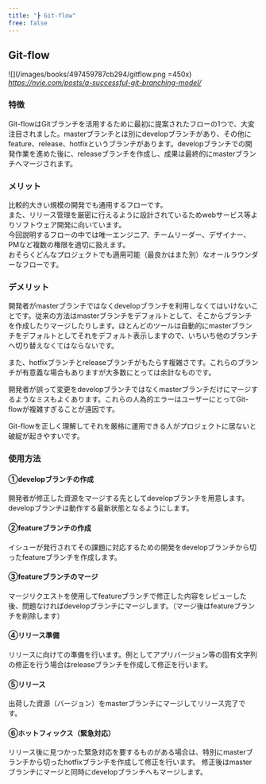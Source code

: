 ```yaml
---
title: "┣ Git-flow"
free: false
---
```


## Git-flow

![](/images/books/497459787cb294/gitflow.png =450x)
*https://nvie.com/posts/a-successful-git-branching-model/*

### 特徴

Git-flowはGitブランチを活用するために最初に提案されたフローの1つで、大変注目されました。masterブランチとは別にdevelopブランチがあり、その他にfeature、release、hotfixというブランチがあります。developブランチでの開発作業を進めた後に、releaseブランチを作成し、成果は最終的にmasterブランチへマージされます。

### メリット

比較的大きい規模の開発でも通用するフローです。  
また、リリース管理を厳密に行えるように設計されているためwebサービス等よりソフトウェア開発に向いています。  
今回説明するフローの中では唯一エンジニア、チームリーダー、デザイナー、PMなど複数の権限を適切に扱えます。  
おそらくどんなプロジェクトでも適用可能（最良かはまた別）なオールラウンダーなフローです。

### デメリット

開発者がmasterブランチではなくdevelopブランチを利用しなくてはいけないことです。従来の方法はmasterブランチをデフォルトとして、そこからブランチを作成したりマージしたりします。ほとんどのツールは自動的にmasterブランチをデフォルトとしてそれをデフォルト表示しますので、いちいち他のブランチへ切り替えなくてはならないです。

また、hotfixブランチとreleaseブランチがもたらす複雑さです。これらのブランチが有意義な場合もありますが大多数にとっては余計なものです。

開発者が誤って変更をdevelopブランチではなくmasterブランチだけにマージするようなミスもよくあります。これらの人為的エラーはユーザーにとってGit-flowが複雑すぎることが遠因です。

Git-flowを正しく理解してそれを厳格に運用できる人がプロジェクトに居ないと破綻が起きやすいです。

### 使用方法

#### ①developブランチの作成

開発者が修正した資源をマージする先としてdevelopブランチを用意します。
developブランチは動作する最新状態となるようにします。

#### ②featureブランチの作成

イシューが発行されてその課題に対応するための開発をdevelopブランチから切ったfeatureブランチを作成します。

#### ③featureブランチのマージ

マージリクエストを使用してfeatureブランチで修正した内容をレビューした後、問題なければdevelopブランチにマージします。（マージ後はfeatureブランチを削除します）

#### ④リリース準備

リリースに向けての準備を行います。例としてアプリバージョン等の固有文字列の修正を行う場合はreleaseブランチを作成して修正を行います。

#### ⑤リリース

出荷した資源（バージョン）をmasterブランチにマージしてリリース完了です。

#### ⑥ホットフィックス（緊急対応）

リリース後に見つかった緊急対応を要するものがある場合は、特別にmasterブランチから切ったhotfixブランチを作成して修正を行います。
修正後はmasterブランチにマージと同時にdevelopブランチへもマージします。
